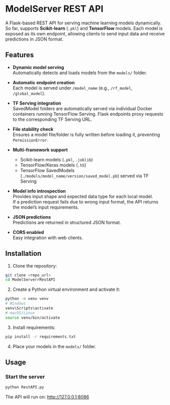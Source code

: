 # ModelServer REST API

A Flask-based REST API for serving machine learning models dynamically. So far, supports **Scikit-learn** (`.pkl`) and **TensorFlow** models. Each model is exposed as its own endpoint, allowing clients to send input data and receive predictions in JSON format.


## Features

- **Dynamic model serving**  
  Automatically detects and loads models from the `models/` folder.

- **Automatic endpoint creation**  
  Each model is served under `/model_name` (e.g., `/rf_model`, `/global_model`).

- **TF Serving integration**  
  SavedModel folders are automatically served via individual Docker containers running TensorFlow Serving. Flask endpoints proxy requests to the corresponding TF Serving URL.

- **File stability check**  
  Ensures a model file/folder is fully written before loading it, preventing `PermissionError`.

- **Multi-framework support**  
  - Scikit-learn models (`.pkl`, `.joblib`)  
  - TensorFlow/Keras models (`.h5`)  
  - TensorFlow SavedModels (`./models/model_name/version/saved_model.pb`) served via TF Serving

- **Model info introspection**  
  Provides input shape and expected data type for each local model.  
  If a prediction request fails due to wrong input format, the API returns the model’s input requirements.

- **JSON predictions**  
  Predictions are returned in structured JSON format.

- **CORS enabled**  
  Easy integration with web clients.



## Installation

1. Clone the repository:
```bash
git clone <repo_url>
cd ModelServerrRestAPI
```

2. Create a Python virtual environment and activate it:
```bash
python -m venv venv
# Windows
venv\Scripts\activate
# macOS/Linux
source venv/bin/activate
```

3. Install requirements:
```bash
pip install -r requirements.txt
```

4. Place your models in the `models/` folder.



## Usage
### Start the server
```bash
python RestAPI.py
```
The API will run on:
http://127.0.0.1:8086

